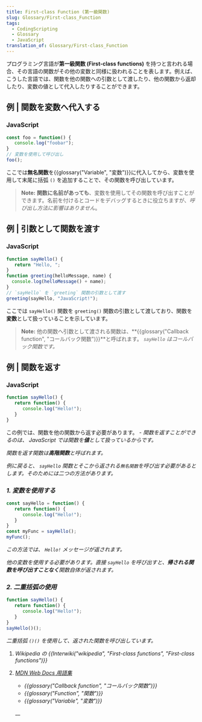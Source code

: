 ```yaml
---
title: First-class Function (第一級関数)
slug: Glossary/First-class_Function
tags:
  - CodingScripting
  - Glossary
  - JavaScript
translation_of: Glossary/First-class_Function
---
```

プログラミング言語が**第一級関数 (First-class functions)** を持つと言われる場合、その言語の関数がその他の変数と同様に扱われることを表します。例えば、こうした言語では、関数を他の関数への引数として渡したり、他の関数から返却したり、変数の値として代入したりすることができます。

## 例 | 関数を変数へ代入する

### JavaScript

```js
const foo = function() {
   console.log("foobar");
}
// 変数を使用して呼び出し
foo();
```

ここでは**無名関数**を{{glossary("Variable", "変数")}}に代入してから、変数を使用して末尾に括弧 `()` を追加することで、その関数を呼び出しています。

> **Note:** **関数に名前があっても**、変数を使用してその関数を呼び出すことができます。名前を付けるとコードをデバッグするときに役立ちますが、_呼び出し方法に影響はありません_。

## 例 | 引数として関数を渡す

### JavaScript

```js
function sayHello() {
   return "Hello, ";
}
function greeting(helloMessage, name) {
  console.log(helloMessage() + name);
}
// `sayHello` を `greeting` 関数の引数として渡す
greeting(sayHello, "JavaScript!");
```

ここでは `sayHello()` 関数を `greeting()` 関数の引数として渡しており、関数を**変数**として扱っていることを示しています。

> **Note:** 他の関数へ引数として渡される関数は、**{{glossary("Callback function", "コールバック関数")}}**と呼ばれます。 _`sayHello` はコールバック関数です。_

## 例 | 関数を返す

### JavaScript

```js
function sayHello() {
   return function() {
      console.log("Hello!");
   }
}
```

この例では、関数を他の関数から返す必要があります。 - _関数を返すことができるのは、 JavaScript では関数を**値**として扱っているからです。_

<div class="note"><p><em>関数を返す関数は<strong>高階関数</strong>と呼ばれます。</em></p></div>

_例に戻ると、 `sayHello` 関数とそこから返される`無名関数`を呼び出す必要があるとします。そのためには二つの方法があります。_

### _1. 変数を使用する_

```js
const sayHello = function() {
   return function() {
      console.log("Hello!");
   }
}
const myFunc = sayHello();
myFunc();
```

_この方法では、 `Hello!` メッセージが返されます。_

<div class="note"><p><em>他の変数を使用する必要があります。直接 <code>sayHello</code> を呼び出すと、<strong>帰される関数を呼び出すことなく</strong>関数自体が返されます。</em></p></div>

### _2. 二重括弧の使用_

```js
function sayHello() {
   return function() {
      console.log("Hello!");
   }
}
sayHello()();
```

_二重括弧 `()()` を使用して、返された関数を呼び出しています。_

1.  _Wikipedia の {{Interwiki("wikipedia", "First-class functions", "First-class functions")}}_
2.  _[MDN Web Docs 用語集](/ja/docs/Glossary)_

    - _{{glossary("Callback function", "コールバック関数")}}_
    - _{{glossary("Function", "関数")}}_
    - _{{glossary("Variable", "変数")}}_

    \_\_

